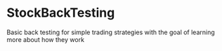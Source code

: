 # StockBackTesting
Basic back testing for simple trading strategies with the goal of learning more about how they work
